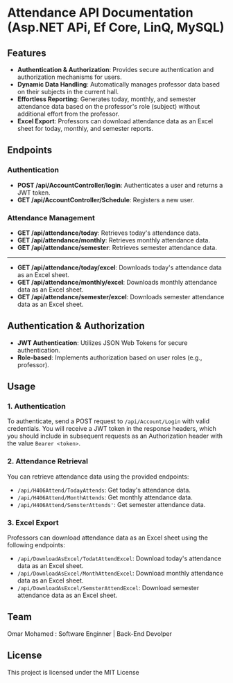 # Attendance API Documentation (Asp.NET APi, Ef Core, LinQ, MySQL)
 


## Features

- **Authentication & Authorization**: Provides secure authentication and authorization mechanisms for users.
- **Dynamic Data Handling**: Automatically manages professor data based on their subjects in the current hall.
- **Effortless Reporting**: Generates today, monthly, and semester attendance data based on the professor's role (subject) without additional effort from the professor.
- **Excel Export**: Professors can download attendance data as an Excel sheet for today, monthly, and semester reports.

## Endpoints

### Authentication

- **POST /api/AccountController/login**: Authenticates a user and returns a JWT token.
- **GET /api/AccountController/Schedule**: Registers a new user.

### Attendance Management

- **GET /api/attendance/today**: Retrieves today's attendance data.
- **GET /api/attendance/monthly**: Retrieves monthly attendance data.
- **GET /api/attendance/semester**: Retrieves semester attendance data.
----------------------------------------------------------------------------
- **GET /api/attendance/today/excel**: Downloads today's attendance data as an Excel sheet.
- **GET /api/attendance/monthly/excel**: Downloads monthly attendance data as an Excel sheet.
- **GET /api/attendance/semester/excel**: Downloads semester attendance data as an Excel sheet.

## Authentication & Authorization

- **JWT Authentication**: Utilizes JSON Web Tokens for secure authentication.
- **Role-based**: Implements authorization based on user roles (e.g., professor).

## Usage

### 1. Authentication

To authenticate, send a POST request to `/api/Account/Login` with valid credentials. You will receive a JWT token in the response headers, which you should include in subsequent requests as an Authorization header with the value `Bearer <token>`.


### 2. Attendance Retrieval

You can retrieve attendance data using the provided endpoints:

- `/api/H406Attend/TodayAttends`: Get today's attendance data.
- `/api/H406Attend/MonthAttends`: Get monthly attendance data.
- `/api/H406Attend/SemsterAttends'`: Get semester attendance data.

### 3. Excel Export

Professors can download attendance data as an Excel sheet using the following endpoints:

- `/api/DownloadAsExcel/TodatAttendExcel`: Download today's attendance data as an Excel sheet.
- `/api/DownloadAsExcel/MonthAttendExcel`: Download monthly attendance data as an Excel sheet.
- `/api/DownloadAsExcel/SemsterAttendExcel`: Download semester attendance data as an Excel sheet.



## Team 
Omar Mohamed : Software Enginner | Back-End Devolper 

## License

This project is licensed under the MIT License 
